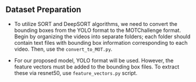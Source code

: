 


## Dataset Preparation

- To utilize SORT and DeepSORT algorithms, we need to convert the bounding boxes from the YOLO format to the MOTChallenge format. Begin by organizing the videos into separate folders; each folder should contain text files with bounding box information corresponding to each video. Then, use the `convert_to_MOT.py`.

- For our proposed model, YOLO format will be used. However, the feature vectors must be added to the bounding box files. To extract these via resnet50, use `feature_vectors.py` script.
